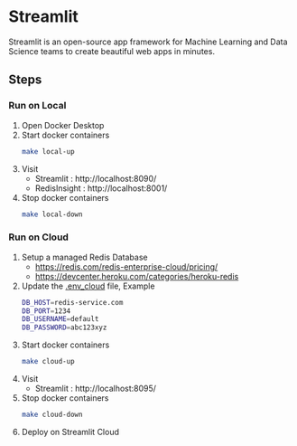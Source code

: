 # Streamlit 

Streamlit is an open-source app framework for Machine Learning and Data Science teams to create beautiful web apps in minutes.

## Steps

### Run on Local

1. Open Docker Desktop
2. Start docker containers
    ```bash
    make local-up
    ```
3. Visit
    - Streamlit : http://localhost:8090/
    - RedisInsight : http://localhost:8001/
4. Stop docker containers
    ```bash
    make local-down
    ```

### Run on Cloud
1. Setup a managed Redis Database
    - https://redis.com/redis-enterprise-cloud/pricing/
    - https://devcenter.heroku.com/categories/heroku-redis
2. Update the [.env_cloud](./.env_cloud) file, Example
    ```bash
    DB_HOST=redis-service.com
    DB_PORT=1234
    DB_USERNAME=default
    DB_PASSWORD=abc123xyz
    ```
3. Start docker containers
    ```bash
    make cloud-up
    ```
4. Visit
    - Streamlit : http://localhost:8095/
5. Stop docker containers
    ```bash
    make cloud-down
    ```
6. Deploy on Streamlit Cloud

